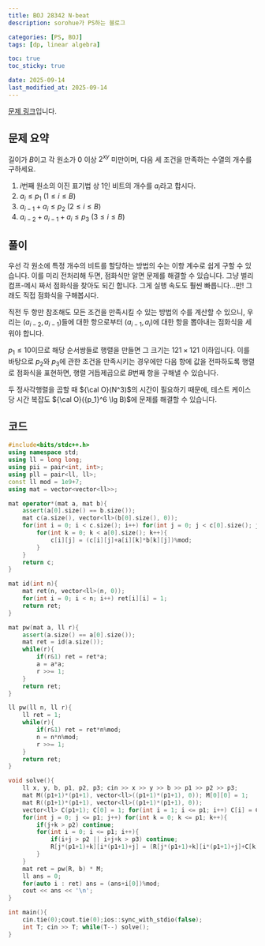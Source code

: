 ```yaml
---
title: BOJ 28342 N-beat
description: sorohue가 PS하는 블로그

categories: [PS, BOJ]
tags: [dp, linear algebra]

toc: true
toc_sticky: true

date: 2025-09-14
last_modified_at: 2025-09-14
---
```


[문제 링크](https://boj.kr/28342)입니다.

## 문제 요약

길이가 $B$이고 각 원소가 $0$ 이상 $2^{xy}$ 미만이며, 다음 세 조건을 만족하는 수열의 개수를 구하세요.

1. $i$번째 원소의 이진 표기법 상 $1$인 비트의 개수를 $a_i$라고 합시다.
2. $a_i \le p_1$ $(1 \le i \le B)$
3. $a_{i-1} + a_{i} \le p_2 \ (2 \le i \le B)$
4. $a_{i-2} + a_{i-1} + a_{i} \le p_3 \ (3 \le i \le B)$

## 풀이

우선 각 원소에 특정 개수의 비트를 할당하는 방법의 수는 이항 계수로 쉽게 구할 수 있습니다. 이를 미리 전처리해 두면, 점화식만 알면 문제를 해결할 수 있습니다. 그냥 벌리컴프-메시 짜서 점화식을 찾아도 되긴 합니다. 그게 실행 속도도 훨씬 빠릅니다…만! 그래도 직접 점화식을 구해봅시다.

직전 두 항만 참조해도 모든 조건을 만족시킬 수 있는 방법의 수를 계산할 수 있으니, 우리는 $(a_{i-2},a_{i-1})$들에 대한 항으로부터 $(a_{i-1}, a_{i})$에 대한 항을 뽑아내는 점화식을 세워야 합니다.

$p_1 \le 10$이므로 해당 순서쌍들로 행렬을 만들면 그 크기는 $121 \times 121$ 이하입니다. 이를 바탕으로 $p_2$와 $p_3$에 관한 조건을 만족시키는 경우에만 다음 항에 값을 전파하도록 행렬로 점화식을 표현하면, 행렬 거듭제곱으로 $B$번째 항을 구해낼 수 있습니다.

두 정사각행렬을 곱할 때 ${\cal O}(N^3)$의 시간이 필요하기 때문에, 테스트 케이스 당 시간 복잡도 ${\cal O}({p_1}^6 \lg B)$에 문제를 해결할 수 있습니다.

## 코드

```cpp
#include<bits/stdc++.h>
using namespace std;
using ll = long long;
using pii = pair<int, int>;
using pll = pair<ll, ll>;
const ll mod = 1e9+7;
using mat = vector<vector<ll>>;

mat operator*(mat a, mat b){
	assert(a[0].size() == b.size());
	mat c(a.size(), vector<ll>(b[0].size(), 0));
	for(int i = 0; i < c.size(); i++) for(int j = 0; j < c[0].size(); j++){
		for(int k = 0; k < a[0].size(); k++){
			c[i][j] = (c[i][j]+a[i][k]*b[k][j])%mod;
		}
	}
	return c;
}

mat id(int n){
	mat ret(n, vector<ll>(n, 0));
	for(int i = 0; i < n; i++) ret[i][i] = 1;
	return ret;
}

mat pw(mat a, ll r){
	assert(a.size() == a[0].size());
	mat ret = id(a.size());
	while(r){
		if(r&1) ret = ret*a;
		a = a*a;
		r >>= 1;
	}
	return ret;
}

ll pw(ll n, ll r){
	ll ret = 1;
	while(r){
		if(r&1) ret = ret*n%mod;
		n = n*n%mod;
		r >>= 1;
	}
	return ret;
}

void solve(){
	ll x, y, b, p1, p2, p3; cin >> x >> y >> b >> p1 >> p2 >> p3;
	mat M((p1+1)*(p1+1), vector<ll>((p1+1)*(p1+1), 0)); M[0][0] = 1;
	mat R((p1+1)*(p1+1), vector<ll>((p1+1)*(p1+1), 0));
	vector<ll> C(p1+1); C[0] = 1; for(int i = 1; i <= p1; i++) C[i] = C[i-1]*(x*y+1-i)%mod*pw(i, mod-2)%mod;
	for(int j = 0; j <= p1; j++) for(int k = 0; k <= p1; k++){
		if(j+k > p2) continue;
		for(int i = 0; i <= p1; i++){
			if(i+j > p2 || i+j+k > p3) continue;
			R[j*(p1+1)+k][i*(p1+1)+j] = (R[j*(p1+1)+k][i*(p1+1)+j]+C[k])%mod;
		}
	}
	mat ret = pw(R, b) * M;
	ll ans = 0;
	for(auto i : ret) ans = (ans+i[0])%mod;
	cout << ans << '\n';
}

int main(){
	cin.tie(0);cout.tie(0);ios::sync_with_stdio(false);
	int T; cin >> T; while(T--) solve();
}
```